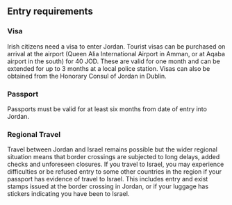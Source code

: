 ## Entry requirements

### **Visa**

Irish citizens need a visa to enter Jordan. Tourist visas can be purchased on arrival at the airport (Queen Alia International Airport in Amman, or at Aqaba airport in the south) for 40 JOD. These are valid for one month and can be extended for up to 3 months at a local police station. Visas can also be obtained from the Honorary Consul of Jordan in Dublin.

### Passport

Passports must be valid for at least six months from date of entry into Jordan.

### **Regional Travel**

Travel between Jordan and Israel remains possible but the wider regional situation means that border crossings are subjected to long delays, added checks and unforeseen closures. If you travel to Israel, you may experience difficulties or be refused entry to some other countries in the region if your passport has evidence of travel to Israel. This includes entry and exist stamps issued at the border crossing in Jordan, or if your luggage has stickers indicating you have been to Israel.